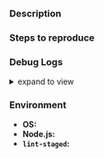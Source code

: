 ### Description

<!--
If this is a feature request, explain why it should be added. Specific
use-cases are best.

If this is a bug, please check that it can be reproduced in the latest version
of `lint-staged`. Furthermore, please provide as much *relevant* info as
possible. Including what is the expected and actual behavior.
-->

### Steps to reproduce

<!-- Tell us how to reproduce this issue. -->

### Debug Logs

<!--
Run `lint-staged` in debug mode using the command line flag `--debug`. You can
either modify your pre-commit script/command to include the flag or invoke
`lint-staged` manually(`./node_modules/.bin/lint-staged --debug`). Read more
about debug mode here -
https://github.com/okonet/lint-staged#command-line-flags.

NOTE: This requires `lint-staged` version >= `6.0.0`.
-->
<details>

<summary>expand to view</summary>

```
COPY THE DEBUG LOGS HERE
```

</details>

### Environment

<!-- Tell us about your development environment -->

- **OS:** <!-- ex: Windows 10, Ubuntu 16.04, macOS High Sierra -->
- **Node.js:** <!-- ex: v8.9.1 -->
- **`lint-staged`:** <!-- ex: v6.0.0 -->
